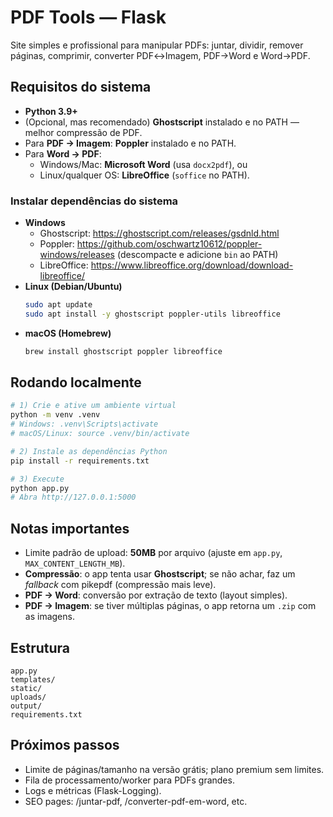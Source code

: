 # PDF Tools — Flask

Site simples e profissional para manipular PDFs: juntar, dividir, remover páginas, comprimir, converter PDF↔Imagem, PDF→Word e Word→PDF.

## Requisitos do sistema
- **Python 3.9+**
- (Opcional, mas recomendado) **Ghostscript** instalado e no PATH — melhor compressão de PDF.
- Para **PDF → Imagem**: **Poppler** instalado e no PATH.
- Para **Word → PDF**:
  - Windows/Mac: **Microsoft Word** (usa `docx2pdf`), ou
  - Linux/qualquer OS: **LibreOffice** (`soffice` no PATH).

### Instalar dependências do sistema
- **Windows**
  - Ghostscript: https://ghostscript.com/releases/gsdnld.html
  - Poppler: https://github.com/oschwartz10612/poppler-windows/releases (descompacte e adicione `bin` ao PATH)
  - LibreOffice: https://www.libreoffice.org/download/download-libreoffice/
- **Linux (Debian/Ubuntu)**
  ```bash
  sudo apt update
  sudo apt install -y ghostscript poppler-utils libreoffice
  ```
- **macOS (Homebrew)**
  ```bash
  brew install ghostscript poppler libreoffice
  ```

## Rodando localmente
```bash
# 1) Crie e ative um ambiente virtual
python -m venv .venv
# Windows: .venv\Scripts\activate
# macOS/Linux: source .venv/bin/activate

# 2) Instale as dependências Python
pip install -r requirements.txt

# 3) Execute
python app.py
# Abra http://127.0.0.1:5000
```

## Notas importantes
- Limite padrão de upload: **50MB** por arquivo (ajuste em `app.py`, `MAX_CONTENT_LENGTH_MB`).
- **Compressão**: o app tenta usar **Ghostscript**; se não achar, faz um *fallback* com pikepdf (compressão mais leve).
- **PDF → Word**: conversão por extração de texto (layout simples).
- **PDF → Imagem**: se tiver múltiplas páginas, o app retorna um `.zip` com as imagens.

## Estrutura
```
app.py
templates/
static/
uploads/
output/
requirements.txt
```

## Próximos passos
- Limite de páginas/tamanho na versão grátis; plano premium sem limites.
- Fila de processamento/worker para PDFs grandes.
- Logs e métricas (Flask-Logging).
- SEO pages: /juntar-pdf, /converter-pdf-em-word, etc.
```